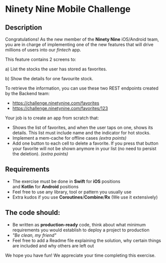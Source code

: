 # Ninety Nine Mobile Challenge

## Description

Congratulations! As the new member of the **Ninety Nine** iOS/Android team, you are in charge of implementing one of the new features that will drive millions of users into our *fintech* app. 

This feature contains 2 screens to:

a) List the stocks the user has stored as favorites.

b) Show the details for one favourite stock.

To retrieve the information, you can use these two REST endpoints created by the Backend team:

- https://challenge.ninetynine.com/favorites
- https://challenge.ninetynine.com/favorites/123

Your job is to create an app from scratch that:

- Shows the list of favorites, and when the user taps on one, shows its details. This list must include name and the indicator for hot stocks.
- Implement a mem-cache for offline cases *(extra points)*
- Add one button to each cell to delete a favorite. If you press that button your favorite will not be shown anymore in your list (no need to persist the deletion). *(extra points)*

## **Requirements**

- The exercise must be done in **Swift** for **iOS** positions and **Kotlin** for **Android** positions
- Feel free to use any library, tool or pattern you usually use
- Extra kudos if you use **Coroutines**/**Combine**/**Rx** (We use it extensively)

## **The code should:**

- Be written as **production-ready** code, think about what minimum requirements you would establish to deploy a project to production
- *"Be clean, my friend"*
- Feel free to add a Readme file explaining the solution, why certain things are included and why others are left out

We hope you have fun! We appreciate your time completing this exercise.
